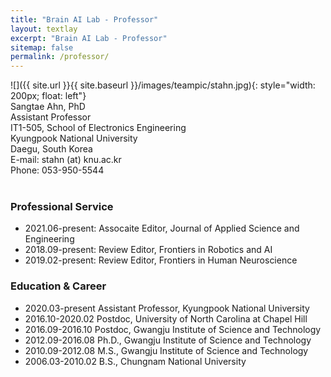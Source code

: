```yaml
---
title: "Brain AI Lab - Professor"
layout: textlay
excerpt: "Brain AI Lab - Professor"
sitemap: false
permalink: /professor/
---
```


![]({{ site.url }}{{ site.baseurl }}/images/teampic/stahn.jpg){: style="width: 200px; float: left"}
<br/>
Sangtae Ahn, PhD <br/>
Assistant Professor <br/>
IT1-505, School of Electronics Engineering<br/>
Kyungpook National University<br/>
Daegu, South Korea<br/>
E-mail: stahn (at) knu.ac.kr<br/>
Phone: 053-950-5544<br/><br/>



### Professional Service
- 2021.06-present: Assocaite Editor, Journal of Applied Science and Engineering
- 2018.09-present: Review Editor, Frontiers in Robotics and AI
- 2019.02-present: Review Editor, Frontiers in Human Neuroscience

### Education & Career
- 2020.03-present Assistant Professor, Kyungpook National University
- 2016.10-2020.02 Postdoc, University of North Carolina at Chapel Hill
- 2016.09-2016.10 Postdoc, Gwangju Institute of Science and Technology
- 2012.09-2016.08 Ph.D., Gwangju Institute of Science and Technology
- 2010.09-2012.08 M.S., Gwangju Institute of Science and Technology
- 2006.03-2010.02 B.S., Chungnam National University




   
